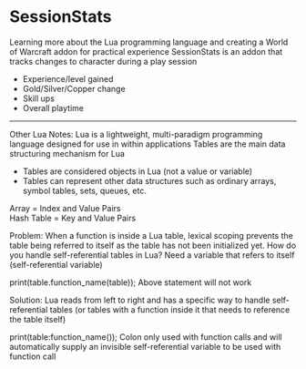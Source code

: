 # SessionStats
Learning more about the Lua programming language and creating a World of Warcraft addon for practical experience
SessionStats is an addon that tracks changes to character during a play session 
- Experience/level gained
- Gold/Silver/Copper change
- Skill ups
- Overall playtime

---------------
Other Lua Notes: 
Lua is a lightweight, multi-paradigm programming language designed for use in within applications
Tables are the main data structuring mechanism for Lua
- Tables are considered objects in Lua (not a value or variable)
- Tables can represent other data structures such as ordinary arrays, symbol tables, sets, queues, etc.

Array = Index and Value Pairs <br />
Hash Table = Key and Value Pairs <br />

Problem: When a function is inside a Lua table, lexical scoping prevents the table being referred to itself as the table has not been initialized yet. How do you handle self-referential tables in Lua?
Need a variable that refers to itself (self-referential variable)

print(table.function_name(table));
Above statement will not work

Solution: Lua reads from left to right and has a specific way to handle self-referential tables (or tables with a function inside it that needs to reference the table itself)

print(table:function_name());
Colon only used with function calls and will automatically supply an invisible self-referential variable to be used with function call


